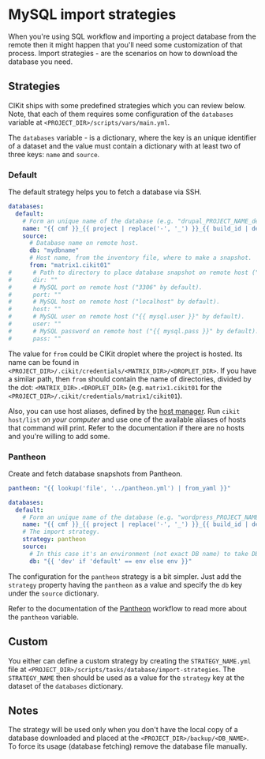 # MySQL import strategies

When you're using SQL workflow and importing a project database from the remote then it might happen that you'll need some customization of that process. Import strategies - are the scenarios on how to download the database you need.

## Strategies

CIKit ships with some predefined strategies which you can review below. Note, that each of them requires some configuration of the `databases` variable at `<PROJECT_DIR>/scripts/vars/main.yml`.

The `databases` variable - is a dictionary, where the key is an unique identifier of a dataset and the value must contain a dictionary with at least two of three keys: `name` and `source`.

### Default

The default strategy helps you to fetch a database via SSH.

```yaml
databases:
  default:
    # Form an unique name of the database (e.g. "drupal_PROJECT_NAME_demo").
    name: "{{ cmf }}_{{ project | replace('-', '_') }}_{{ build_id | default(env) }}"
    source:
      # Database name on remote host.
      db: "mydbname"
      # Host name, from the inventory file, where to make a snapshot.
      from: "matrix1.cikit01"
#      # Path to directory to place database snapshot on remote host ("/var/www/backup" by default).
#      dir: ""
#      # MySQL port on remote host ("3306" by default).
#      port: ""
#      # MySQL host on remote host ("localhost" by default).
#      host: ""
#      # MySQL user on remote host ("{{ mysql.user }}" by default).
#      user: ""
#      # MySQL password on remote host ("{{ mysql.pass }}" by default).
#      pass: ""
```

The value for `from` could be CIKit droplet where the project is hosted. Its name can be found in `<PROJECT_DIR>/.cikit/credentials/<MATRIX_DIR>/<DROPLET_DIR>`. If you have a similar path, then `from` should contain the name of directories, divided by the dot: `<MATRIX_DIR>.<DROPLET_DIR>` (e.g. `matrix1.cikit01` for the `<PROJECT_DIR>/.cikit/credentials/matrix1/cikit01`).

Also, you can use host aliases, defined by the [host manager](../../host). Run `cikit host/list` *on your computer* and use one of the available aliases of hosts that command will print. Refer to the documentation if there are no hosts and you're willing to add some.

### Pantheon

Create and fetch database snapshots from Pantheon.

```yaml
pantheon: "{{ lookup('file', '../pantheon.yml') | from_yaml }}"

databases:
  default:
    # Form an unique name of the database (e.g. "wordpress_PROJECT_NAME_default").
    name: "{{ cmf }}_{{ project | replace('-', '_') }}_{{ build_id | default(env) }}"
    # The import strategy.
    strategy: pantheon
    source:
      # In this case it's an environment (not exact DB name) to take DB from.
      db: "{{ 'dev' if 'default' == env else env }}"
```

The configuration for the `pantheon` strategy is a bit simpler. Just add the `strategy` property having the `pantheon` as a value and specify the `db` key under the `source` dictionary.

Refer to the documentation of the [Pantheon](../../project/workflows/pantheon) workflow to read more about the `pantheon` variable.

## Custom

You either can define a custom strategy by creating the `STRATEGY_NAME.yml` file at `<PROJECT_DIR>/scripts/tasks/database/import-strategies`. The `STRATEGY_NAME` then should be used as a value for the `strategy` key at the dataset of the `databases` dictionary.

## Notes

The strategy will be used only when you don't have the local copy of a database downloaded and placed at the `<PROJECT_DIR>/backup/<DB_NAME>`. To force its usage (database fetching) remove the database file manually.
